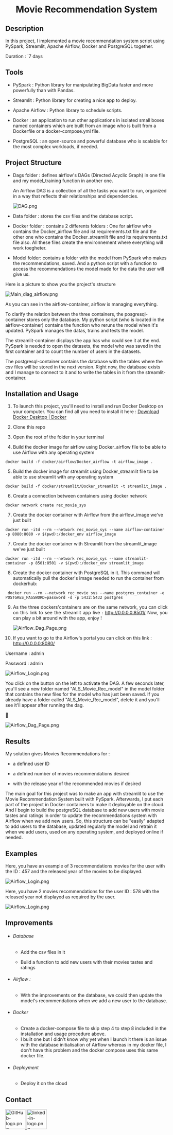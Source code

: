 <div>
<h1 align="center"> Movie Recommendation System </h1>
</div>

## Description

In this project, I implemented a movie recommendation system script using PySpark, Streamlit, Apache Airflow, Docker and PostgreSQL together.

Duration : `7 days

## Tools

- PySpark : Python library for manipulating BigData faster and more powerfully than with Pandas.

- Streamlit : Python library for creating a nice app to deploy.

- Apache Airflow : Python library to schedule scripts.

- Docker : an application to run other applications in isolated small boxes named containers which are built from an image who is built from a Dockerfile or a docker-compose.yml file.

- PostgreSQL : an open-source and powerful database who is scalable for the most complex workloads, if needed.  

## Project Structure

- Dags folder : defines airflow's DAGs (Directed Acyclic Graph) in one file and my model_training function in another one. 
  
  An Airflow DAG is a collection of all the tasks you want to run, organized in a way that reflects their relationships and dependencies.
  
  ![DAG.png](img/DAG.png)

- Data folder : stores the csv files and the database script.

- Docker folder : contains 2 differents folders : One for airflow who contains the Docker_airflow file and ist requirements.txt file and the other one who contains the Docker_streamlit file and its requirements.txt file also. All these files create the environnement where everything will work toegheter.

- Model folder: contains a folder with the model from PySpark who makes the recommendations, saved. And a python script with a function to access the recommendations the model made for the data the user will give us.

Here is a picture to show you the project's structure

![Main_diag_airflow.png](img/app_movie_recom_diag.png)

As you can see in the airflow-container, airflow is managing everything.

To clarify the relation between the three containers, the posgresql-container stores only the database. My python script (who is located in the airflow-container) contains the function who reruns the model when it's updated. PySpark manages the datas, trains and tests the model.

The streamlit-container displays the app has who could see it at the end. PySpark is needed to open the datasets, the model who was saved in the first container and to count the number of users in the datasets.

The postgresql-container contains the database with the tables where the csv files will be stored in the next version. Right now, the database exists and I manage to connect to it and to write the tables in it from the streamlit-container.

## Installation and Usage

1. To launch this project, you'll need to install and run Docker Desktop on your computer. You can find all you need to install it here : [Download Docker Desktop | Docker](https://www.docker.com/products/docker-desktop/)

2. Clone this repo

3. Open the root of the folder in your terminal

4. Build the docker image for airflow using Docker_airflow file to be able to use Airflow with any operating system

```docker
docker build -f docker/airflow/Docker_airflow -t airflow_image .
```

5. Build the docker image for streamlit using Docker_streamlit file to be able to use streamlit with any operating system

```docker
docker build -f docker/streamlit/Docker_streamlit -t streamlit_image .
```

6. Create a connection between containers using docker network

```docker
docker network create rec_movie_sys 
```

7. Create the docker container with Airflow from the airflow_image we've just built

```docker
docker run -itd --rm --network rec_movie_sys --name airflow-container -p 8080:8080 -v $(pwd):/docker_env airflow_image
```

7. Create the docker container with Streamlit from the streamlit_image we've just built

```docker
docker run -itd --rm --network rec_movie_sys --name streamlit-container -p 8501:8501 -v $(pwd):/docker_env streamlit_image
```

8. Create the docker container with PostgreSQL in it. This command will automatically pull the docker's image needed to run the container from dockerhub:

```docker
 docker run --rm --network rec_movie_sys --name postgres_container -e POSTGRES_PASSWORD=password -d -p 5432:5432 postgres
```

9. <div align="justify"> 
   As the three dockers'containers are on the same network, you can click on this link to see the streamlit app live : 
   <a href="http://0.0.0.0:8501/">http://0.0.0.0:8501/</a>
   Now, you can play a bit around with the app, enjoy !
   </div>
   
   ![Airflow_Dag_Page.png](img/welcome_app.png)

10. If you want to go to the Airflow's portal you can click on this link : http://0.0.0.0:8080/

Username : admin

Password : admin

![Airflow_Login.png](img/login.png)

You click on the button on the left to activate the DAG. A few seconds later, you'll see a new folder named "ALS_Movie_Rec_model" in the model folder that contains the new files for the model who has just been saved. If you already have a folder called "ALS_Movie_Rec_model", delete it and you'll see it'll appear after running the dag.



![Airflow_Dag_Page.png](img/main_screen.png)

## Results

My solution gives Movies Recommendations for :

- a defined user ID

- a defined number of movies recommendations desired

- with the release year of the recommended movies if desired

The main goal for this project was to make an app with streamlit to use the Movie Recommendation System built with PySpark. Afterwards, I put each part of the project in Docker containers to make it deployable on the cloud. And I begin to build the postgreSQL database to add new users with movie tastes and ratings in order to update the recommendations system with Airflow when we add new users. So, this structure can be "easily" adapted to add users to the database, updated regularly the model and retrain it when we add users, used on any operating system, and deployed online if needed.

## Examples

Here, you have an example of 3 recommendations movies for the user with the ID : 457 and the released year of the movies to be displayed.

![Airflow_Login.png](img/rec_with_year.png)

Here, you have 2 movies recommendations for the user ID : 578 with the released year not displayed as required by the user.

![Airflow_Login.png](img/rec_without_year.png)

## Improvements

- ###### Database
  
  - Add the csv files in it
  
  - Build a function to add new users with their movies tastes and ratings

- ###### Airflow :
  
  - With the improvements on the database, we could then update the model's recommendations when we add a new user to the database.

- ###### Docker
  
  - Create a docker-compose file to skip step 4 to step 8 included in the installation and usage procedure above.
  - I built one but I didn't know why yet when I launch it there is an issue with the database initialisation of Airflow whereas in my docker file, I don't have this problem and the docker compose uses this same docker file.

- ###### Deployment
  
  - Deploy it on the cloud 

## Contact

<div>
<a href="https://github.com/vdbromain">
  <img title="" src="img/GitHub-logo.png" alt="GitHub-logo.png" width="62">
</a>
<a href="https://www.linkedin.com/in/vdbromain/">
  <img title="" src="img/linked-in-logo.png" alt="linked-in-logo.png" width="62">
</a>
</div>
